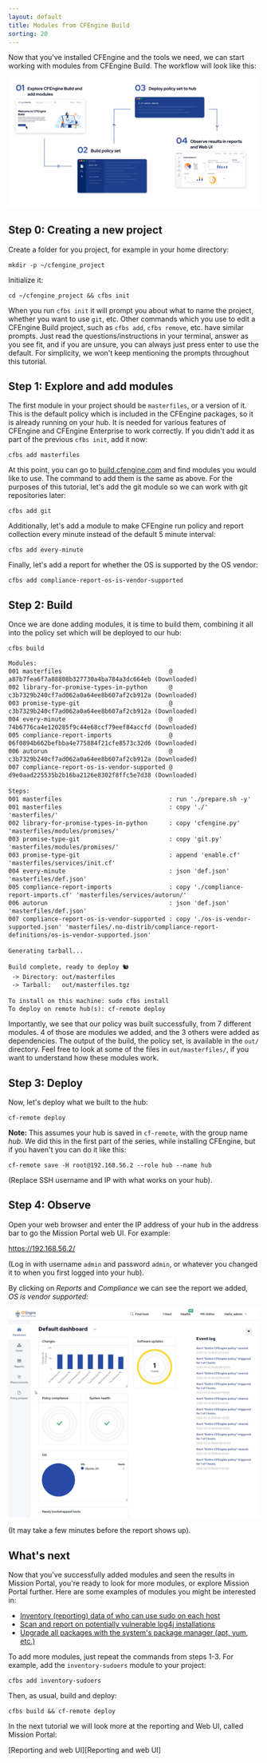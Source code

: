 ```yaml
---
layout: default
title: Modules from CFEngine Build
sorting: 20
---
```


Now that you've installed CFEngine and the tools we need, we can start working with modules from CFEngine Build.
The workflow will look like this:

![](workflow.png)

## Step 0: Creating a new project

Create a folder for you project, for example in your home directory:

```command
mkdir -p ~/cfengine_project
```

Initialize it:

```command
cd ~/cfengine_project && cfbs init
```

When you run `cfbs init` it will prompt you about what to name the project, whether you want to use `git`, etc.
Other commands which you use to edit a CFEngine Build project, such as `cfbs add`, `cfbs remove`, etc. have similar prompts.
Just read the questions/instructions in your terminal, answer as you see fit, and if you are unsure, you can always just press enter to use the default.
For simplicity, we won't keep mentioning the prompts throughout this tutorial.

## Step 1: Explore and add modules

The first module in your project should be `masterfiles`, or a version of it.
This is the default policy which is included in the CFEngine packages, so it is already running on your hub.
It is needed for various features of CFEngine and CFEngine Enterprise to work correctly.
If you didn't add it as part of the previous `cfbs init`, add it now:

```command
cfbs add masterfiles
```

At this point, you can go to [build.cfengine.com](https://build.cfengine.com) and find modules you would like to use.
The command to add them is the same as above.
For the purposes of this tutorial, let's add the git module so we can work with git repositories later:

```command
cfbs add git
```

Additionally, let's add a module to make CFEngine run policy and report collection every minute instead of the default 5 minute interval:

```command
cfbs add every-minute
```

Finally, let's add a report for whether the OS is supported by the OS vendor:

```command
cfbs add compliance-report-os-is-vendor-supported
```

## Step 2: Build

Once we are done adding modules, it is time to build them, combining it all into the policy set which will be deployed to our hub:

```command
cfbs build
```

```output
Modules:
001 masterfiles                              @ a87b7fea6f7a88808b327730a4ba784a3dc664eb (Downloaded)
002 library-for-promise-types-in-python      @ c3b7329b240cf7ad062a0a64ee8b607af2cb912a (Downloaded)
003 promise-type-git                         @ c3b7329b240cf7ad062a0a64ee8b607af2cb912a (Downloaded)
004 every-minute                             @ 74b6776ca4e120285f9c44e68ccf79eef84accfd (Downloaded)
005 compliance-report-imports                @ 06f0894b662befbba4e775884f21cfe8573c32d6 (Downloaded)
006 autorun                                  @ c3b7329b240cf7ad062a0a64ee8b607af2cb912a (Downloaded)
007 compliance-report-os-is-vendor-supported @ d9e0aad225535b2b16ba2126e8302f8ffc5e7d38 (Downloaded)

Steps:
001 masterfiles                              : run './prepare.sh -y'
001 masterfiles                              : copy './' 'masterfiles/'
002 library-for-promise-types-in-python      : copy 'cfengine.py' 'masterfiles/modules/promises/'
003 promise-type-git                         : copy 'git.py' 'masterfiles/modules/promises/'
003 promise-type-git                         : append 'enable.cf' 'masterfiles/services/init.cf'
004 every-minute                             : json 'def.json' 'masterfiles/def.json'
005 compliance-report-imports                : copy './compliance-report-imports.cf' 'masterfiles/services/autorun/'
006 autorun                                  : json 'def.json' 'masterfiles/def.json'
007 compliance-report-os-is-vendor-supported : copy './os-is-vendor-supported.json' 'masterfiles/.no-distrib/compliance-report-definitions/os-is-vendor-supported.json'

Generating tarball...

Build complete, ready to deploy 🐿
 -> Directory: out/masterfiles
 -> Tarball:   out/masterfiles.tgz

To install on this machine: sudo cfbs install
To deploy on remote hub(s): cf-remote deploy
```

Importantly, we see that our policy was built successfully, from 7 different modules.
4 of those are modules we added, and the 3 others were added as dependencies.
The output of the build, the policy set, is available in the `out/` directory.
Feel free to look at some of the files in `out/masterfiles/`, if you want to understand how these modules work.

## Step 3: Deploy

Now, let's deploy what we built to the hub:

```command
cf-remote deploy
```

**Note:** This assumes your hub is saved in `cf-remote`, with the group name _hub_.
We did this in the first part of the series, while installing CFEngine, but if you haven't you can do it like this:

```command
cf-remote save -H root@192.168.56.2 --role hub --name hub
```

(Replace SSH username and IP with what works on your hub).

## Step 4: Observe

Open your web browser and enter the IP address of your hub in the address bar to go the Mission Portal web UI.
For example:

https://192.168.56.2/

(Log in with username `admin` and password `admin`, or whatever you changed it to when you first logged into your hub).

By clicking on _Reports_ and _Compliance_ we can see the report we added, _OS is vendor supported_:

![](os-is-vendor-supported.gif)

(It may take a few minutes before the report shows up).

## What's next

Now that you've successfully added modules and seen the results in Mission Portal, you're ready to look for more modules, or explore Mission Portal further.
Here are some examples of modules you might be interested in:

- [Inventory (reporting) data of who can use sudo on each host](https://build.cfengine.com/modules/inventory-sudoers/)
- [Scan and report on potentially vulnerable log4j installations](https://build.cfengine.com/modules/cve-2021-44228-log4j/)
- [Upgrade all packages with the system's package manager (apt, yum, etc.)](https://build.cfengine.com/modules/upgrade-all-packages/)

To add more modules, just repeat the commands from steps 1-3.
For example, add the `inventory-sudoers` module to your project:

```command
cfbs add inventory-sudoers
```

Then, as usual, build and deploy:

```command
cfbs build && cf-remote deploy
```

In the next tutorial we will look more at the reporting and Web UI, called Mission Portal:

[Reporting and web UI][Reporting and web UI]
